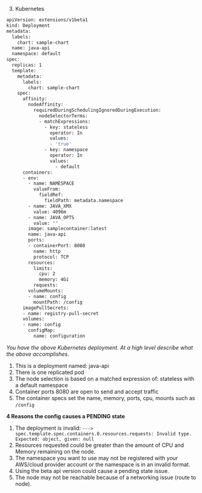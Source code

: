 3) Kubernetes

```sh
apiVersion: extensions/v1beta1
kind: Deployment
metadata:
  labels:
    chart: sample-chart
  name: java-api
  namespace: default
spec:
  replicas: 1
  template:
    metadata:
      labels:
        chart: sample-chart
    spec:
      affinity:
        nodeAffinity:
          requiredDuringSchedulingIgnoredDuringExecution:
            nodeSelectorTerms:
            - matchExpressions:
              - key: stateless
                operator: In
                values:
                - 'true'
              - key: namespace
                operator: In
                values:
                  - default
      containers:
      - env:
        - name: NAMESPACE
          valueFrom:
            fieldRef:
              fieldPath: metadata.namespace
        - name: JAVA_XMX
          value: 4096m
        - name: JAVA_OPTS
          value: ""
        image: samplecontainer:latest
        name: java-api
        ports:
        - containerPort: 8080
          name: http
          protocol: TCP
        resources:
          limits:
            cpu: 2
            memory: 4Gi
          requests:
        volumeMounts:
        - name: config
          mountPath: /config
      imagePullSecrets:
      - name: registry-pull-secret
      volumes:
      - name: config
        configMap:
          name: configuration
```

_You have the above Kubernetes deployment. At a high level describe what the above accomplishes._

1. This is a deployment named: java-api
2. There is one replicated pod
3. The node selection is based on a matched expression of: stateless with a default namespace
4. Container ports 8080 are open to send and accept traffic
5. The container specs set the name, memory, ports, cpu, mounts such as `/config`

**4 Reasons the config causes a PENDING state**

1. The deployment is invalid: `---> spec.template.spec.containers.0.resources.requests: Invalid type. Expected: object, given: null`
2. Resources requested could be greater than the amount of CPU and Memory remaining on the node. 
3. The namespace you want to use may not be registered with your AWS/cloud provider account or the namespace is in an invalid format. 
4. Using the beta api version could cause a pending state issue. 
5. The node may not be reachable because of a networking issue (route to node). 
